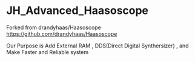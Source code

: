 # JH_Advanced_Haasoscope

Forked from drandyhaas/Haasoscope  https://github.com/drandyhaas/Haasoscope

Our Purpose is Add External RAM , DDS(Direct Digital Synthersizer) , and Make Faster and Reliable system

